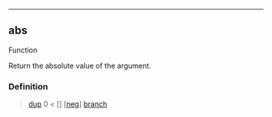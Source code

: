 ------------------------------------------------------------------------

## abs

Function

Return the absolute value of the argument.

### Definition

> [dup](#dup) 0 < [] \[[neg](#neg)\] [branch](#branch)

